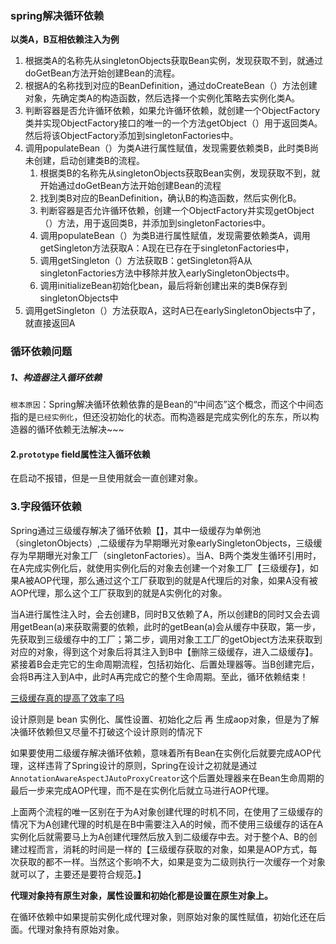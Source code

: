### spring解决循环依赖

**以类A，B互相依赖注入为例**

1. 根据类A的名称先从singletonObjects获取Bean实例，发现获取不到，就通过doGetBean方法开始创建Bean的流程。
2. 根据A的名称找到对应的BeanDefinition，通过doCreateBean（）方法创建对象，先确定类A的构造函数，然后选择一个实例化策略去实例化类A。
3. 判断容器是否允许循环依赖，如果允许循环依赖，就创建一个ObjectFactory类并实现ObjectFactory接口的唯一的一个方法getObject（）用于返回类A。然后将该ObjectFactory添加到singletonFactories中。
4. 调用populateBean（）为类A进行属性赋值，发现需要依赖类B，此时类B尚未创建，启动创建类B的流程。
   1. 根据类B的名称先从singletonObjects获取Bean实例，发现获取不到，就开始通过doGetBean方法开始创建Bean的流程
   2. 找到类B对应的BeanDefinition，确认B的构造函数，然后实例化B。
   3. 判断容器是否允许循环依赖，创建一个ObjectFactory并实现getObject（）方法，用于返回类B，并添加到singletonFactories中。
   4. 调用populateBean（）为类B进行属性赋值，发现需要依赖类A，调用getSingleton方法获取A：A现在已存在于singletonFactories中，
   5. 调用getSingleton（）方法获取B：getSingleton将A从singletonFactories方法中移除并放入earlySingletonObjects中。
   6. 调用initializeBean初始化bean，最后将新创建出来的类B保存到singletonObjects中
5. 调用getSingleton（）方法获取A，这时A已在earlySingletonObjects中了，就直接返回A

   





### 循环依赖问题

##### 1、构造器注入循环依赖

 `根本原因`：Spring解决循环依赖依靠的是Bean的“中间态”这个概念，而这个中间态指的是`已经实例化`，但还没初始化的状态。而构造器是完成实例化的东东，所以构造器的循环依赖无法解决~~~

#### 2.`prototype` field属性注入循环依赖

  在启动不报错，但是一旦使用就会一直创建对象。

### 3.字段循环依赖

Spring通过三级缓存解决了循环依赖【】，其中一级缓存为单例池（singletonObjects）,二级缓存为早期曝光对象earlySingletonObjects，三级缓存为早期曝光对象工厂（singletonFactories）。当A、B两个类发生循环引用时，在A完成实例化后，就使用实例化后的对象去创建一个对象工厂【三级缓存】，如果A被AOP代理，那么通过这个工厂获取到的就是A代理后的对象，如果A没有被AOP代理，那么这个工厂获取到的就是A实例化的对象。

当A进行属性注入时，会去创建B，同时B又依赖了A，所以创建B的同时又会去调用getBean(a)来获取需要的依赖，此时的getBean(a)会从缓存中获取，第一步，先获取到三级缓存中的工厂；第二步，调用对象工工厂的getObject方法来获取到对应的对象，得到这个对象后将其注入到B中【删除三级缓存，进入二级缓存】。紧接着B会走完它的生命周期流程，包括初始化、后置处理器等。当B创建完后，会将B再注入到A中，此时A再完成它的整个生命周期。至此，循环依赖结束！

[三级缓存真的提高了效率了吗](https://www.cnblogs.com/daimzh/p/13256413.html#%E4%B8%89%E7%BA%A7%E7%BC%93%E5%AD%98%E7%9C%9F%E7%9A%84%E6%8F%90%E9%AB%98%E4%BA%86%E6%95%88%E7%8E%87%E4%BA%86%E5%90%97%EF%BC%9F)

设计原则是 bean 实例化、属性设置、初始化之后 再 生成aop对象，但是为了解决循环依赖但又尽量不打破这个设计原则的情况下

如果要使用二级缓存解决循环依赖，意味着所有Bean在实例化后就要完成AOP代理，这样违背了Spring设计的原则，Spring在设计之初就是通过`AnnotationAwareAspectJAutoProxyCreator`这个后置处理器来在Bean生命周期的最后一步来完成AOP代理，而不是在实例化后就立马进行AOP代理。

上面两个流程的唯一区别在于为A对象创建代理的时机不同，在使用了三级缓存的情况下为A创建代理的时机是在B中需要注入A的时候，而不使用三级缓存的话在A实例化后就需要马上为A创建代理然后放入到二级缓存中去。对于整个A、B的创建过程而言，消耗的时间是一样的【三级缓存获取的对象，如果是AOP方式，每次获取的都不一样。当然这个影响不大，如果是变为二级则执行一次缓存一个对象就可以了，主要还是要符合规范。】

**代理对象持有原生对象，属性设置和初始化都是设置在原生对象上。**

在循环依赖中如果提前实例化成代理对象，则原始对象的属性赋值，初始化还在后面。代理对象持有原始对象。